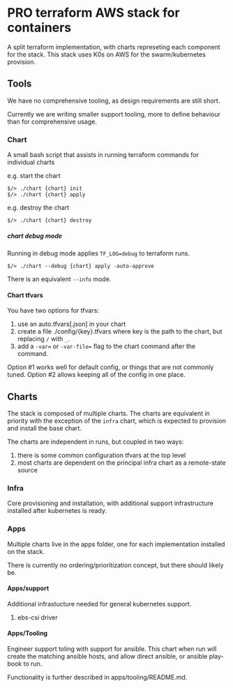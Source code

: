 # PRO terraform AWS stack for containers

A split terraform implementation, with charts represeting each component for the stack. 
This stack uses K0s on AWS for the swarm/kubernetes provision.

## Tools

We have no comprehensive tooling, as design requirements are still short.

Currently we are writing smaller support tooling, more to define behaviour than for
comprehensive usage.

### Chart

A small bash script that assists in running terraform commands for individual charts

e.g. start the chart
```
$/> ./chart {chart} init
$/> ./chart {chart} apply
```

e.g. destroy the chart
```
$/> ./chart {chart} destroy
```

##### chart debug mode

Running in debug mode applies `TF_LOG=debug` to terraform runs.

```
$/> ./chart --debug {chart} apply -auto-approve
```

There is an equivalent `--info` mode.

#### Chart tfvars

You have two options for tfvars:

1. use an auto.tfvars[.json] in your chart
2. create a file ./config/{key}.tfvars where key is the path to the chart, but replacing
   `/` with `_`.
3. add a `-var=` or `-var-file=` flag to the chart command after the command.

Option #1 works well for default config, or things that are not commonly tuned.
Option #2 allows keeping all of the config in one place.

## Charts

The stack is composed of multiple charts.  The charts are equivalent in priority with the
exception of the `infra` chart, which is expected to provision and install the base chart.

The charts are independent in runs, but coupled in two ways:
1. there is some common configuration tfvars at the top level
2. most charts are dependent on the principal infra chart as a remote-state source

### Infra

Core provisioning and installation, with additional support infrastructure installed
after kubernetes is ready.

### Apps

Multiple charts live in the apps folder, one for each implementation installed on the 
stack.

There is currently no ordering/prioritization concept, but there should likely be.

#### Apps/support

Additional infrastucture needed for general kubernetes support.

1. ebs-csi driver

#### Apps/Tooling

Engineer support toling with support for ansible.  This chart when run will create the
matching ansible hosts, and allow direct ansible, or ansible play-book to run.

Functionality is further described in apps/tooling/README.md.

